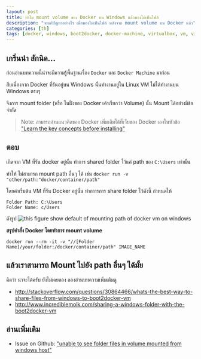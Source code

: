 ```yaml
---
layout: post
title: ทำไม mount volume ของ Docker บน Windows แล้วมองไม่เห็นไฟล์
description: "จะแก้ปัญหาอย่างไร เมื่อมองไม่เห็นไฟล์ หลังจาก mount volume บน Docker แล้ว"
categories: [th]
tags: [docker, windows, boot2docker, docker-machine, virtualbox, vm, virtual-machine, mount-volume]
---
```


## เกริ่นนำ สักนิด...

ก่อนอ่านบทความนี้น่าจะมีความรู้พื้นฐานเรื่อง `Docker` และ `Docker Machine` มาก่อน

สืบเนื่องจาก Docker ที่รันอยู่บน Windows นั้นทำงานอยู่ใน Linux VM ไม่ได้ทำงานบน Windows ตรงๆ 

จึงการ mount folder (หรือ ในฝั่งของ Docker เค้าเรียกว่า Volume) นั้น
Mount ได้อย่างมีข้อจำกัด

> Note: สามารถอ่านแนวคิดของ Docker เพิ่มเติมได้ที่เว็บของ Docker เองในหัวข้อ ["Learn the key concepts before installing"](https://docs.docker.com/engine/installation/windows/#learn-the-key-concepts-before-installing)

## ตอบ

เกิดจาก VM ที่รัน docker อยู่นั้น ทำการ shared folder ไว้แค่ path ของ `C:\Users` เท่านั้น

ทำให้ ไม่สามารถ mount path อื่นๆ ได้ เช่น `docker run -v "other/path:"docker/container/path"`

โดยค่าเริ่มต้น VM ที่รัน Docker อยู่นั้น ทำกาารการ share folder ไว้ดังนี้
กำหนดให้

```
Folder Path: C:\Users
Folder Name: c/Users
```

ดังรูป
![this figure show default of mounting path of docker vm on windows]({{site.image_url}}2016-02-27-why-mounting-volume-on-docker-can't-work-on-windows.png)


**สรุปคำสั่ง Docker โดยทำการ mount volume**

```
docker run --rm -it -v "//[Folder Name]/your/folder:/docker/container/path" IMAGE_NAME
```

## แล้วเราสามารถ Mount ไปยัง path อื่นๆ ได้มั้ย 
คิดว่า น่าจะได้ครับ ยังไม่เคยลอง ลองอ่านบทความเพิ่มเติมดู

- <http://stackoverflow.com/questions/30864466/whats-the-best-way-to-share-files-from-windows-to-boot2docker-vm>
- <http://www.incrediblemolk.com/sharing-a-windows-folder-with-the-boot2docker-vm>

## อ่านเพิ่มเติม
- Issue on Github: ["unable to see folder files in volume mounted from windows host"](https://github.com/docker/docker/issues/18419)
